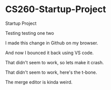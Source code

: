 # CS260-Startup-Project
Startup Project


Testing testing one two

I made this change in Github on my browser.

And now I bounced it back using VS code.

That didn't seem to work, so lets make it crash.

That didn't seem to work, here's the t-bone.

The merge editor is kinda weird.
